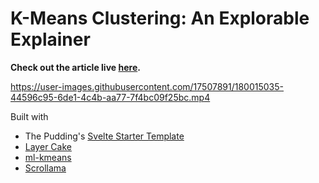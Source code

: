 # K-Means Clustering: An Explorable Explainer

**Check out the article live [here](https://k-means-explorable.vercel.app/).**


https://user-images.githubusercontent.com/17507891/180015035-44596c95-6de1-4c4b-aa77-7f4bc09f25bc.mp4


Built with
- The Pudding's [Svelte Starter Template](https://github.com/the-pudding/svelte-starter)
- [Layer Cake](https://github.com/mhkeller/layercake)
- [ml-kmeans](https://github.com/mljs/kmeans)
- [Scrollama](https://github.com/russellgoldenberg/scrollama)

